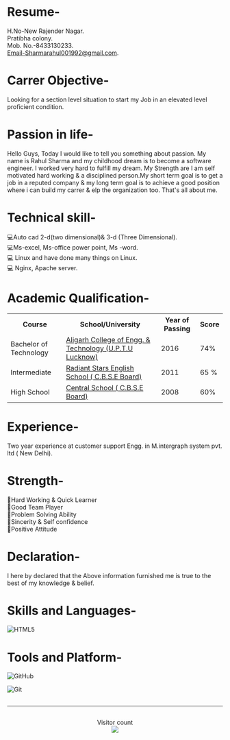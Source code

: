 # Resume-                                    
H.No-New Rajender Nagar.<br>
Pratibha colony.<br>
Mob. No.-8433130233.<br>
Email-Sharmarahul001992@gmail.com.<br>


# Carrer Objective-
Looking for a section level situation to start my Job in an elevated level proficient condition. 

# Passion in life-
Hello Guys, Today I would like to tell you something about passion.
My name is Rahul Sharma and my childhood dream is to become a software engineer. I worked very hard to fulfill my dream. My Strength are I am self motivated
hard working & a disciplined person.My short term goal is to get a job in a reputed company & my long term goal is to achieve a good position where i can build my carrer
& elp the organization too.
That's all about me.

# Technical skill-
💻Auto cad 2-d(two dimensional)& 3-d (Three Dimensional).<br>
💻Ms-excel, Ms-office power point, Ms -word.<br>
💻 Linux and have done many things on Linux.<br>
💻 Nginx, Apache server.<br>



# Academic Qualification-
<table>
  <tr>
    <th>Course</th>
    <th>School/University</th>
    <th>Year of Passing</th>
    <th>Score</th>
  </tr>
  <tr>
    <td>Bachelor of Technology</td>
    <td><a href="http://www.rmlau.ac.in/new/index.aspx">Aligarh College of Engg. & Technology (U.P.T.U Lucknow)</a></td>
    <td>2016</td>
    <td>74%</td>
  </tr>
  
  <tr>
    <td>Intermediate</td>
    <td><a href="https://upmsp.edu.in/">Radiant Stars English School ( C.B.S.E Board)</a></td>
    <td>2011</td>
    <td>65 %</td>
  
  </tr>
 <tr>
    <td>High School</td>
    <td><a href="https://upmsp.edu.in/">Central School ( C.B.S.E Board)</a></td>
    <td>2008</td>
    <td>60%</td>
  </tr>

 </table>
 
 # Experience-
 Two year experience at customer support Engg. in M.intergraph system pvt. ltd ( New Delhi).
 
 # Strength-
 👷Hard Working & Quick Learner<br>
 👷Good Team Player<br>
 👷Problem Solving Ability<br>
 👷Sincerity & Self confidence<br>
 👷Positive Attitude<br>
 
 
 
 
   # Declaration-
   I here by declared that the Above information furnished me is true to the best of my knowledge & belief.
  </table>
    

# Skills and Languages-


![HTML5](https://img.shields.io/badge/HTML5-E34F26?style=flat-square&logo=HTML5&logoColor=white)



# Tools and Platform-

![GitHub](https://img.shields.io/badge/GitHub-181717?style=flat-square&logo=github)


![Git](https://img.shields.io/badge/Git-F05032?style=flat-square&logo=Git&logoColor=white)

##

---
##
<p align="center"> 
  Visitor count<br>
  <img src="https://profile-counter.glitch.me/amandewatnitrr/count.svg" />
</p>



   

